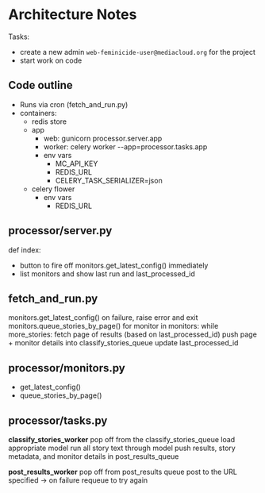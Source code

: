 Architecture Notes
==================

Tasks:
* create a new admin `web-feminicide-user@mediacloud.org` for the project
* start work on code

Code outline
------------

* Runs via cron (fetch_and_run.py)
* containers:
  * redis store
  * app
    * web: gunicorn processor.server.app
    * worker: celery worker --app=processor.tasks.app
    * env vars
      * MC_API_KEY
      * REDIS_URL
      * CELERY_TASK_SERIALIZER=json
  * celery flower
    * env vars
      * REDIS_URL

## processor/server.py

def index:
 * button to fire off monitors.get_latest_config() immediately
 * list monitors and show last run and last_processed_id

## fetch_and_run.py

monitors.get_latest_config()
  on failure, raise error and exit
monitors.queue_stories_by_page()
   for monitor in monitors:
      while more_stories:
          fetch page of results (based on last_processed_id)
          push page + monitor details into classify_stories_queue
          update last_processed_id

## processor/monitors.py

* get_latest_config()
* queue_stories_by_page()

## processor/tasks.py

**classify_stories_worker**
  pop off from the classify_stories_queue
  load appropriate model
  run all story text through model
  push results, story metadata, and monitor details in post_results_queue

**post_results_worker**
  pop off from post_results queue
  post to the URL specified
   -> on failure requeue to try again
